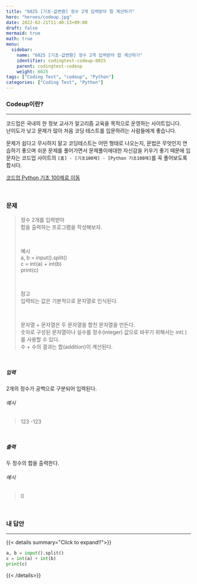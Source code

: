 ```yaml
---
title: "6025 [기초-값변환] 정수 2개 입력받아 합 계산하기"
hero: "heroes/codeup.jpg"
date: 2022-02-21T11:40:13+09:00
draft: false
mermaid: true
math: true
menu:
  sidebar:
    name: "6025 [기초-값변환] 정수 2개 입력받아 합 계산하기"
    identifier: codingtest-codeup-6025
    parent: codingtest-codeup
    weight: 6025
tags: ["Coding Test", "codeup", "Python"]
categories: ["Coding Test", "Python"]
---
```


### Codeup이란?
---
코드업은 국내의 한 정보 교사가 알고리즘 교육을 목적으로 운영하는 사이트입니다.\
난이도가 낮고 문제가 많아 처음 코딩 테스트를 입문하려는 사람들에게 좋습니다.

문제가 쉽다고 무시하지 말고 코딩테스트는 어떤 형태로 나오는지, 문법은 무엇인지 연습하기 좋으며 쉬운 문제를 풀어가면서 문제풀이에대한 자신감을 키우기 좋기 때문에 입문자는 코드업 사이트의 `[홈] - [기초100제] - [Python 기초100제]`를 꼭 풀어보도록 합시다.

[코드업 Python 기초 100제로 이동](https://codeup.kr/problemsetsol.php?psid=33)


&nbsp;

### 문제
> 정수 2개를 입력받아\
> 합을 출력하는 프로그램을 작성해보자.
> 
> &nbsp;
> 
> 예시\
> a, b = input().split()\
> c = int(a) + int(b)\
> print(c)
> 
> &nbsp;
> 
> 참고\
> 입력되는 값은 기본적으로 문자열로 인식된다.
> 
> &nbsp;
> 
> 문자열 + 문자열은 두 문자열을 합친 문자열을 만든다.\
> 숫자로 구성된 문자열이나 실수를 정수(integer) 값으로 바꾸기 위해서는 int( ) 를 사용할 수 있다.\
> 수 + 수의 결과는 합(addition)이 계산된다.

&nbsp;

##### 입력
2개의 정수가 공백으로 구분되어 입력된다.
###### 예시
> 123 -123

&nbsp;

##### 출력
두 정수의 합을 출력한다.
###### 예시
> 0

&nbsp;

### 내 답안
---
{{< details summary="Click to expand!!">}}
```python
a, b = input().split()
c = int(a) + int(b)
print(c)
```
{{< /details>}}